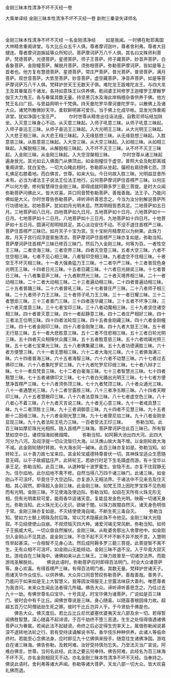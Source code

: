 金刚三昧本性清净不坏不灭经一卷


大乘单译经
金刚三昧本性清净不坏不灭经一卷
新附三秦录失译师名


　　

金刚三昧本性清净不坏不灭经
一名金刚清净经
　　如是我闻。一时佛在毗耶离国大林精舍重阁讲堂。与大比丘众五千人俱。尊者摩诃迦叶。尊者舍利弗。尊者大目揵连。尊者摩诃迦旃延等众所知识。菩萨摩诃萨万八千人俱。其名曰文殊师利菩萨。梵德菩萨。光德菩萨。星德菩萨。师子王菩萨。师子藏菩萨。妙音声菩萨。白香象菩萨。金刚幢菩萨。解脱月菩萨。须弥相菩萨。弥勒菩萨摩诃萨。皆如是等上首者也。他方复有慧德菩萨。星德菩萨。常庄严菩萨。普光菩萨。普贤菩萨。满月菩萨。观世音菩萨。大势至菩萨。妙音菩萨。虚空藏菩萨。净音声菩萨。如是等菩萨摩诃萨万八千人俱。梵释护世天王无数天子俱。难陀龙王跋难陀龙王。与四大龙王及其眷属百千诸龙。各持如意珠王以供养佛。乾闼婆王阿修罗王迦楼罗王摩睺罗伽王大力鬼王。各与眷属其数无量。持坚黑沉水及海此岸栴檀杂香供养于佛。他方梵王名曰广目。与思益网明十千梵俱。持天曼陀罗华摩诃曼陀罗华。以散佛上及诸大众。诸梵所散微妙天华。柔软鲜明甚可爱乐。当于佛上化成华帐。显发光饰重阁讲堂。犹如净国七宝庄严。
　　尔时世尊从精舍出往诣法座。自敷尼师坛结加趺坐。入灭意三昧身心不动。从灭意三昧起。入师子吼意三昧。从师子吼意三昧起。入师子奋迅王三昧。从师子奋迅王三昧起。入大光明王三昧。从大光明王三昧起。入大悲王相三昧。从大悲王相三昧起。入无缘慈想三昧。从无缘慈想三昧起。入胜意慈三昧。从胜意慈三昧起。入大空三昧。从大空三昧起。入如相三昧。从如相三昧起。入解脱相三昧。从解脱相三昧起。入不坏不灭王三昧。从不坏不灭王三昧起。入金刚三昧。从金刚三昧起。入大空涅槃相三昧。
　　尔时世尊从诸三昧起遍身放光。其光如云入佛面门从佛顶出。如金刚幢住于虚空。普照大会及毗耶离城重阁讲堂。犹白宝色。一切大众睹此相时。弥勒即从坐起。偏袒右肩绕佛七匝。顶礼佛足右膝着地。而白佛言。世尊。如来大仙。今日何故入胜三昧。光明益显昔所未有。必当为诸法王子说法王位法王地行。云何菩萨摩诃萨住首楞严三昧。以何庄严以何方便。修何智慧得住金刚三昧。即得成就阿耨多罗三藐三菩提。是时大众闻弥勒菩萨问佛此义。皆大欢喜。异口同音赞弥勒菩萨。善哉善哉。法王子。乃能问佛如是大义。尔时世尊告弥勒菩萨。谛听谛听善思念之。今当为汝分别解说菩萨所行功德地法。初地菩萨。犹如初月光明未显。然其明相皆悉具足。二地菩萨如五日月。三地菩萨如八日月。四地菩萨如九日月。五地菩萨如十日月。六地菩萨如十一日月。七地菩萨如十二日月。八地菩萨如十三日月。九地菩萨如十四日月。十地菩萨如十五日月。圆满可观明相具足。其心淡泊安住不动。不没不退住首楞严三昧。菩萨住首楞严三昧已。如月天子十宝为宫。生十宝树月精摩尼以为树果。此珠力故。月天子宫行阎浮提普施清凉。菩萨摩诃萨住首楞严三昧亦复如是。弥勒当知。菩萨摩诃萨住首楞严三昧已修百三昧门。然后乃入金刚三昧。何等为百。一者性空王三昧。二者空海三昧。三者空界三昧。四者灭空意三昧。五者大空三昧。六者不住空相三昧。七者不见心相三昧。八者智印空相三昧。九者虚空不住相三昧。十者空王不坏灭相三昧。十一者大强勇猛力王三昧。十二者华严三昧。十三者普现色身光明王三昧。十四者日光三昧。十五者日藏三昧。十六者日光赫奕三昧。十七者普日三昧。十八者集音声三昧。十九者默然光三昧。二十者灭境界相三昧。二十一者动相三昧。二十二者大动相三昧。二十三者遍动相三昧。二十四者普遍动相三昧。二十五者普踊三昧。二十六者普吼三昧。二十七者普庄严三昧。二十八者师子相三昧。二十九者师子力王三昧。三十者师子吼力王三昧。三十一者日耀三昧。三十二者慧炬三昧。三十三者普门三昧。三十四者莲华藏三昧。三十五者不坏净三昧。三十六者灭度意三昧。三十七者宝印三昧。三十八者动魔相三昧。三十九者坚住诸空相三昧。四十者普灭意三昧。四十一者起静意三昧。四十二者庄严相好三昧。四十三者法王位明三昧。四十四者法轮现三昧。四十五者金刚藏三昧。四十六者金刚幢三昧。四十七者金刚印三昧。四十八者金刚聚三昧。四十九者大慈王三昧。五十者无行慈三昧。五十一者大悲胜意三昧。五十二者不住悲相三昧。五十三者日轮光明三昧。五十四者灭众相降伏众魔三昧。五十五者胜意慈三昧。五十六者琉璃光照三昧。五十七者七宝果光三昧。五十八者佛集藏三昧。五十九者功德满胜三昧。六十者方便慧三昧。六十一者无慧相三昧。六十二者大海光三昧。六十三者佛海满三昧。六十四者普海三昧。六十五者海智三昧。六十六者不动慧三昧。六十七者过去佛印三昧。六十八者集陀罗尼三昧。六十九者陀罗尼印绶三昧。七十者八辩才三昧。七十一者具梵音三昧。七十二者白毫海三昧。七十三者智慧光三昧。七十四者黠慧三昧。七十五者诸佛印文三昧。七十六者白光踊出光明王三昧。七十七者方便慧净首楞严三昧。七十八者须弥顶三昧。七十九者梵顶三昧。八十者众通光三昧。八十一者通慧光三昧。八十二者甘露胜三昧。八十三者净五眼三昧。八十四者天眼印三昧。八十五者慧眼印三昧。八十六者法意珠三昧。八十七者虚空色三昧。八十八者心不着三昧。八十九者灭言说三昧。九十者无心意三昧。九十一者戒具慧三昧。九十二者顶胜士三昧。九十三者调御意三昧。九十四者不见慧三昧。九十五者断十二因缘三昧。九十六者金刚光慧三昧。九十七者摩尼焰三昧。九十八者金刚坐显现三昧。九十九者法轮王吼力三昧。一百者受法王印三昧。
　　弥勒当知。此百三昧如摩尼珠光光相照。随入首楞严三昧海。菩萨摩诃萨住此百三昧已。所有智慧如空中日。诸烦恼海如微烟障。
　　弥勒当知。如阿耨大池出四大河。此四大河分为八河。及阎浮提一切众流皆归大海。以沃燋山故大海不增。以金刚轮故大海不减。此金刚轮随时转故。令大海水同一碱味。此百三昧亦复如是。弥勒当知。如转轮王。以十善力故七宝来应。其金轮宝威德特尊普伏一切。其神珠宝适众生愿随意无碍。以千子故威猛庄严。此转轮王。若欲行时足下生毛蹑虚而游。有十宝华以承王足。弥勒当知。此百三昧。从道种智十波罗蜜生。安隐不去。亦复不住寂静无为。住尔焰地。此尔焰地不熏不修。自然当得八万四千诸三昧门。此诸三昧。如金刚山不可沮坏。毕竟住于大空边际。亦复游入无相法界。于诸法中不见来去及住灭相。其心寂然。即得超入金刚三昧。此金刚三昧。如梵王顶上因陀罗宝珠不见色相而有光明。金刚三昧。不见使海及使边际。弥勒当知。如自在天所有火珠无形无相。但有光明柔软可爱。能雨香华适诸天意。复能显发金色光明。映蔽一切诸天身光。弥勒当知。此火珠光无心无识。欲破于闇。以珠力故闇自然灭。诸天身色明倍于常。金刚三昧亦复如是。不灭结使使海自竭。不断生死三毒自灭。
　　弥勒当知。譬如力士额上明珠及肘后珠。常以咒术隐蔽此珠不令他见。金刚三昧大光隐寂。不见结使使山自崩。不观烦恼灭四大种。诸爱河竭无常风断。弥勒当知。如师子王振威大吼。一切众兽自然摧伏。金刚三昧。从毗婆舍那出入舍摩他中。如金刚剑入金刚山不见其迹。是金刚三昧。不住不起不灭不坏不断不异不脱不变。入慧明性举起甚深。一合相智不见身心法。然后成阿耨多罗三藐三菩提。此菩提智不离不生。无有众相不可沮坏。如金刚山无能倾动。金刚三昧不退不没。入于毕竟大寂灭处。游戏自在三昧海中。诸佛如来以此三昧王。三昧力故普至一切诸空法界。而能游戏圣解脱处。
　　佛说此语时。弥勒菩萨应时即得百法明门。时会大众诸菩萨等。身心欢喜。有得首楞严三昧。有得百法明门者。其数无量。梵释护世诸天子。雨诸天华作众伎乐。以供养佛。大众异口同音赞叹弥勒菩萨。善哉善哉。善男子。乃能问于如来如是无上大智慧义。我等因汝得服无上甘露法味获大善利。唯愿尊者为我咨问。未来众生闻此法者得几所福。佛告大众。谛听谛听善思念之。乃往过去九十一劫。有佛世尊名曰宝华。十号具足。时宝华佛为诸菩萨。广说如是百三昧门。彼时会中有千比丘。闻佛世尊说是三昧。身心随喜。以随喜善根因缘力故。超越五百万亿阿僧祇劫生死之罪。彼时千比丘岂异人乎。于今贤劫千佛是也。
　　佛告大众。佛灭度后。若比丘比丘尼优婆塞优婆夷天龙八部及余一切。若得暂闻佛胜智慧。深心随喜不起诽谤。于百千劫终不堕三恶道。生生之处恒得值遇诸佛菩萨以为眷属。若闻此法不起疑谤。命终之后必定得生兜率天上。属值弥勒闻说甚深不退转地法轮之行。若有受持读诵解说书写。香华伎乐种种供养。此诸人等临命终时。若能至心念佛法身。应时即见九十亿佛俱来授手。随意往生诸佛净国。游戏自在诸三昧海。佛告弥勒。及敕阿难。汝好受持慎勿忘失。乃至法灭当广宣说。阿难白佛言。世尊。当何名此经。此法之要云何奉持。佛告阿难。此经名为百三昧海不坏不灭。亦名金刚相寂灭不动。亦名金刚三昧本性清净不坏不灭经。当奉持之。佛说此语时。舍利弗等诸大声闻。弥勒等诸大菩萨。天龙八部一切大众。皆大欢喜礼佛而退。

 
